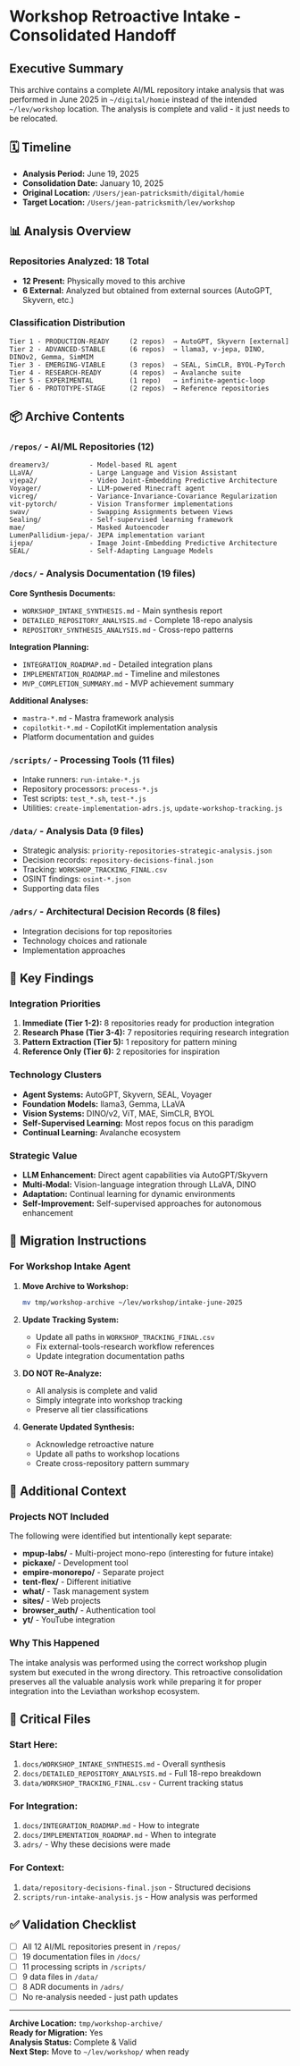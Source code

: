 # Workshop Retroactive Intake - Consolidated Handoff

## Executive Summary

This archive contains a complete AI/ML repository intake analysis that was performed in June 2025 in `~/digital/homie` instead of the intended `~/lev/workshop` location. The analysis is complete and valid - it just needs to be relocated.

## 🗓️ Timeline

- **Analysis Period:** June 19, 2025
- **Consolidation Date:** January 10, 2025
- **Original Location:** `/Users/jean-patricksmith/digital/homie`
- **Target Location:** `/Users/jean-patricksmith/lev/workshop`

## 📊 Analysis Overview

### Repositories Analyzed: 18 Total

- **12 Present:** Physically moved to this archive
- **6 External:** Analyzed but obtained from external sources (AutoGPT, Skyvern, etc.)

### Classification Distribution

```
Tier 1 - PRODUCTION-READY     (2 repos)  → AutoGPT, Skyvern [external]
Tier 2 - ADVANCED-STABLE      (6 repos)  → llama3, v-jepa, DINO, DINOv2, Gemma, SimMIM
Tier 3 - EMERGING-VIABLE      (3 repos)  → SEAL, SimCLR, BYOL-PyTorch
Tier 4 - RESEARCH-READY       (4 repos)  → Avalanche suite
Tier 5 - EXPERIMENTAL         (1 repo)   → infinite-agentic-loop
Tier 6 - PROTOTYPE-STAGE      (2 repos)  → Reference repositories
```

## 📦 Archive Contents

### `/repos/` - AI/ML Repositories (12)

```
dreamerv3/          - Model-based RL agent
LLaVA/              - Large Language and Vision Assistant
vjepa2/             - Video Joint-Embedding Predictive Architecture
Voyager/            - LLM-powered Minecraft agent
vicreg/             - Variance-Invariance-Covariance Regularization
vit-pytorch/        - Vision Transformer implementations
swav/               - Swapping Assignments between Views
Sealing/            - Self-supervised learning framework
mae/                - Masked Autoencoder
LumenPallidium-jepa/- JEPA implementation variant
ijepa/              - Image Joint-Embedding Predictive Architecture
SEAL/               - Self-Adapting Language Models
```

### `/docs/` - Analysis Documentation (19 files)

**Core Synthesis Documents:**

- `WORKSHOP_INTAKE_SYNTHESIS.md` - Main synthesis report
- `DETAILED_REPOSITORY_ANALYSIS.md` - Complete 18-repo analysis
- `REPOSITORY_SYNTHESIS_ANALYSIS.md` - Cross-repo patterns

**Integration Planning:**

- `INTEGRATION_ROADMAP.md` - Detailed integration plans
- `IMPLEMENTATION_ROADMAP.md` - Timeline and milestones
- `MVP_COMPLETION_SUMMARY.md` - MVP achievement summary

**Additional Analyses:**

- `mastra-*.md` - Mastra framework analysis
- `copilotkit-*.md` - CopilotKit implementation analysis
- Platform documentation and guides

### `/scripts/` - Processing Tools (11 files)

- Intake runners: `run-intake-*.js`
- Repository processors: `process-*.js`
- Test scripts: `test_*.sh`, `test-*.js`
- Utilities: `create-implementation-adrs.js`, `update-workshop-tracking.js`

### `/data/` - Analysis Data (9 files)

- Strategic analysis: `priority-repositories-strategic-analysis.json`
- Decision records: `repository-decisions-final.json`
- Tracking: `WORKSHOP_TRACKING_FINAL.csv`
- OSINT findings: `osint-*.json`
- Supporting data files

### `/adrs/` - Architectural Decision Records (8 files)

- Integration decisions for top repositories
- Technology choices and rationale
- Implementation approaches

## 🎯 Key Findings

### Integration Priorities

1. **Immediate (Tier 1-2):** 8 repositories ready for production integration
2. **Research Phase (Tier 3-4):** 7 repositories requiring research integration
3. **Pattern Extraction (Tier 5):** 1 repository for pattern mining
4. **Reference Only (Tier 6):** 2 repositories for inspiration

### Technology Clusters

- **Agent Systems:** AutoGPT, Skyvern, SEAL, Voyager
- **Foundation Models:** llama3, Gemma, LLaVA
- **Vision Systems:** DINO/v2, ViT, MAE, SimCLR, BYOL
- **Self-Supervised Learning:** Most repos focus on this paradigm
- **Continual Learning:** Avalanche ecosystem

### Strategic Value

- **LLM Enhancement:** Direct agent capabilities via AutoGPT/Skyvern
- **Multi-Modal:** Vision-language integration through LLaVA, DINO
- **Adaptation:** Continual learning for dynamic environments
- **Self-Improvement:** Self-supervised approaches for autonomous enhancement

## 🚀 Migration Instructions

### For Workshop Intake Agent

1. **Move Archive to Workshop:**

   ```bash
   mv tmp/workshop-archive ~/lev/workshop/intake-june-2025
   ```

2. **Update Tracking System:**

   - Update all paths in `WORKSHOP_TRACKING_FINAL.csv`
   - Fix external-tools-research workflow references
   - Update integration documentation paths

3. **DO NOT Re-Analyze:**

   - All analysis is complete and valid
   - Simply integrate into workshop tracking
   - Preserve all tier classifications

4. **Generate Updated Synthesis:**
   - Acknowledge retroactive nature
   - Update all paths to workshop locations
   - Create cross-repository pattern summary

## 📝 Additional Context

### Projects NOT Included

The following were identified but intentionally kept separate:

- **mpup-labs/** - Multi-project mono-repo (interesting for future intake)
- **pickaxe/** - Development tool
- **empire-monorepo/** - Separate project
- **tent-flex/** - Different initiative
- **what/** - Task management system
- **sites/** - Web projects
- **browser_auth/** - Authentication tool
- **yt/** - YouTube integration

### Why This Happened

The intake analysis was performed using the correct workshop plugin system but executed in the wrong directory. This retroactive consolidation preserves all the valuable analysis work while preparing it for proper integration into the Leviathan workshop ecosystem.

## 🔑 Critical Files

### Start Here:

1. `docs/WORKSHOP_INTAKE_SYNTHESIS.md` - Overall synthesis
2. `docs/DETAILED_REPOSITORY_ANALYSIS.md` - Full 18-repo breakdown
3. `data/WORKSHOP_TRACKING_FINAL.csv` - Current tracking status

### For Integration:

1. `docs/INTEGRATION_ROADMAP.md` - How to integrate
2. `docs/IMPLEMENTATION_ROADMAP.md` - When to integrate
3. `adrs/` - Why these decisions were made

### For Context:

1. `data/repository-decisions-final.json` - Structured decisions
2. `scripts/run-intake-analysis.js` - How analysis was performed

## ✅ Validation Checklist

- [ ] All 12 AI/ML repositories present in `/repos/`
- [ ] 19 documentation files in `/docs/`
- [ ] 11 processing scripts in `/scripts/`
- [ ] 9 data files in `/data/`
- [ ] 8 ADR documents in `/adrs/`
- [ ] No re-analysis needed - just path updates

---

**Archive Location:** `tmp/workshop-archive/`  
**Ready for Migration:** Yes  
**Analysis Status:** Complete & Valid  
**Next Step:** Move to `~/lev/workshop/` when ready

